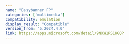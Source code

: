 ```yaml
---
name: "Easybanner FP"
categories: ['multimedia']
compatibility: emulation
display_result: "Compatible"
version_from: "5.2024.4.0"
link: https://apps.microsoft.com/detail/9NXW1RS1KGQP
---
```

